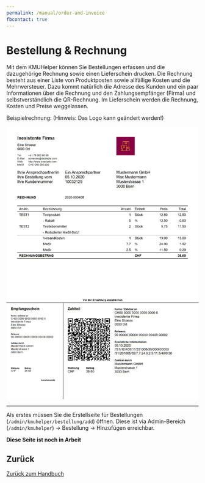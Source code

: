```yaml
---
permalink: /manual/order-and-invoice
fbcontact: true
---
```


# Bestellung & Rechnung

Mit dem KMUHelper können Sie Bestellungen erfassen und die dazugehörige Rechnung sowie einen Lieferschein drucken. Die Rechnung besteht aus einer Liste von Produktposten sowie allfällige Kosten und die Mehrwersteuer. Dazu kommt natürlich die Adresse des Kunden und ein paar Informationen über die Rechnung und den Zahlungsempfänger (Firma) und selbstverständlich die QR-Rechnung. Im Lieferschein werden die Rechnung, Kosten und Preise weggelassen.

Beispielrechnung: (Hinweis: Das Logo kann geändert werden!)

[![KMUHelper Beispielrechnung](../assets/images/screenshots/example-invoice.jpg)](../assets/pdfs/example-invoice.pdf)

*****

Als erstes müssen Sie die Erstellseite für Bestellungen (`/admin/kmuhelper/bestellung/add`) öffnen. Diese ist via Admin-Bereich (`/admin/kmuhelper`) -> Bestellung -> Hinzufügen erreichbar.

**Diese Seite ist noch in Arbeit** <!-- TODO -->

## Zurück

[Zurück zum Handbuch](./README.md)

